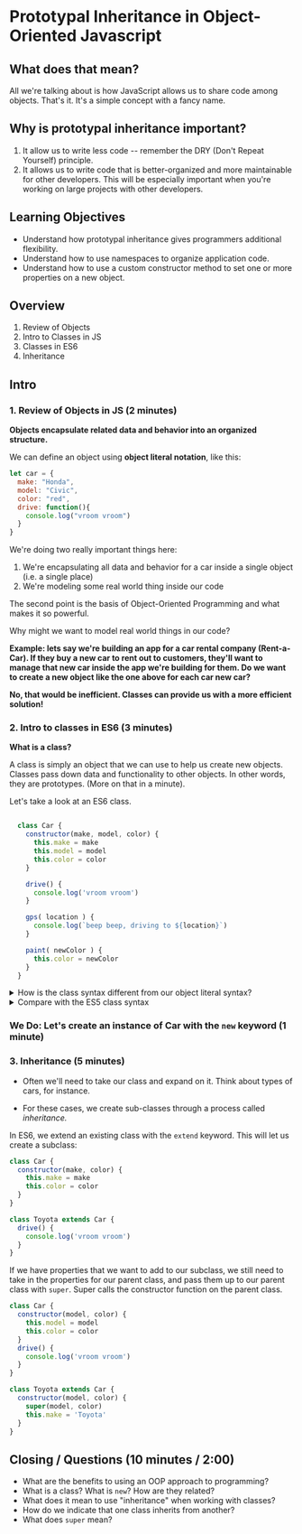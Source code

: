 # Prototypal Inheritance in Object-Oriented Javascript

## What does that mean?

All we're talking about is how JavaScript allows us to share code among objects.
That's it. It's a simple concept with a fancy name.

## Why is prototypal inheritance important?

1) It allow us to write less code -- remember the DRY (Don't Repeat Yourself) principle.
2) It allows us to write code that is better-organized and more maintainable for other developers.
This will be especially important when you're working on large projects with other developers.

## Learning Objectives
- Understand how prototypal inheritance gives programmers additional flexibility.
- Understand how to use namespaces to organize application code.
- Understand how to use a custom constructor method to set one or more properties on a new object.

## Overview
1. Review of Objects
2. Intro to Classes in JS
3. Classes in ES6
4. Inheritance

## Intro

### 1. Review of Objects in JS (2 minutes)

**Objects encapsulate related data and behavior into an organized structure.**

We can define an object using **object literal notation**, like this:

```js
let car = {
  make: "Honda",
  model: "Civic",
  color: "red",
  drive: function(){
    console.log("vroom vroom")
  }
}
```
We're doing two really important things here:

  1. We're encapsulating all data and behavior for a car inside a single object (i.e. a single place)
  2. We're modeling some real world thing inside our code

The second point is the basis of Object-Oriented Programming and what makes it so powerful.

Why might we want to model real world things in our code?

__Example: lets say we're building an app for a car rental company (Rent-a-Car). If they buy a new car to rent out to customers, they'll want to manage that new car inside the app we're building for them. Do we want to create a new object like the one above for each car new car?__

**No, that would be inefficient. Classes can provide us with a more efficient solution!**

### 2. Intro to classes in ES6 (3 minutes)

**What is a class?**

A class is simply an object that we can use to help us create new objects. Classes pass down data and functionality to other objects. In other words, they are prototypes. (More on that in a minute).

Let's take a look at an ES6 class.

```js

  class Car {
    constructor(make, model, color) {
      this.make = make
      this.model = model
      this.color = color
    }

    drive() {
      console.log('vroom vroom')
    }

    gps( location ) {
      console.log(`beep beep, driving to ${location}`)
    }

    paint( newColor ) {
      this.color = newColor
    }
  }
```

<details>
  <summary>How is the class syntax different from our object literal syntax?</summary>


  1) The capitalized variable name.

  2) The constructor method. This method is called when a new instance of the class is instantiated.

  3) Also, notice the use of ```this```. We'll discuss ```this``` in much greater detail later.

</details>

<details>
  <summary>Compare with the ES5 class syntax</summary>

  ```js
  function Car(make, model, color) {
    this.make = make;
    this.model = model;
    this.color = color;
    this.drive = () => console.log('vroom vroom');
    this.gps = location => console.log(`driving to ${location}`);
    this.paint = newColor => (this.color = newColor);
  }
  ```
</details>

### We Do: Let's create an instance of Car with the ```new``` keyword (1 minute)

### 3. Inheritance (5 minutes)

- Often we'll need to take our class and expand on it. Think about types of cars, for instance.

- For these cases, we create sub-classes through a process called *inheritance.*

In ES6, we extend an existing class with the `extend` keyword. This will let us create a subclass:

```js
class Car {
  constructor(make, color) {
    this.make = make
    this.color = color
  }
}

class Toyota extends Car {
  drive() {
    console.log('vroom vroom')
  }
}
```

If we have properties that we want to add to our subclass, we still need to take in the properties for our parent class, and pass them up to our parent class with `super`. Super calls the
constructor function on the parent class.

```js
class Car {
  constructor(model, color) {
    this.model = model
    this.color = color
  }
  drive() {
    console.log('vroom vroom')
  }
}

class Toyota extends Car {
  constructor(model, color) {
    super(model, color)
    this.make = 'Toyota'
  }
}
```

## Closing / Questions (10 minutes / 2:00)

* What are the benefits to using an OOP approach to programming?
* What is a class? What is `new`? How are they related?
* What does it mean to use "inheritance" when working with classes?
* How do we indicate that one class inherits from another?
* What does `super` mean?
